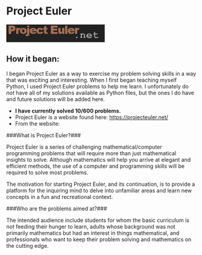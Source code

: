 Project Euler
===============
![title](/PE.png)

How it began:
-------------

I began Project Euler as a way to exercise my problem solving skills in a way that was exciting and interesting. When I first began teaching myself Python, I used Project Euler problems to help me learn. I unfortunately do _not_ have all of my solutions available as Python files, but the ones I do have and future solutions will be added here.

* **I have currently solved 10/600 problems.**
* Project Euler is a website found here: https://projecteuler.net/
* From the website:

###What is Project Euler?###

Project Euler is a series of challenging mathematical/computer programming problems that will require more than just mathematical insights to solve. Although mathematics will help you arrive at elegant and efficient methods, the use of a computer and programming skills will be required to solve most problems.

The motivation for starting Project Euler, and its continuation, is to provide a platform for the inquiring mind to delve into unfamiliar areas and learn new concepts in a fun and recreational context.

###Who are the problems aimed at?###

The intended audience include students for whom the basic curriculum is not feeding their hunger to learn, adults whose background was not primarily mathematics but had an interest in things mathematical, and professionals who want to keep their problem solving and mathematics on the cutting edge.
